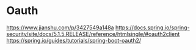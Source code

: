 # Oauth

https://www.jianshu.com/p/3427549a148a
https://docs.spring.io/spring-security/site/docs/5.1.5.RELEASE/reference/htmlsingle/#oauth2client
https://spring.io/guides/tutorials/spring-boot-oauth2/